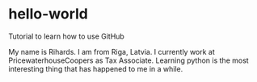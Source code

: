 # hello-world
Tutorial to learn how to use GitHub

My name is Rihards. I am from Riga, Latvia. I currently work at PricewaterhouseCoopers as Tax Associate. Learning python is the most interesting thing that has happened to me in a while. 
